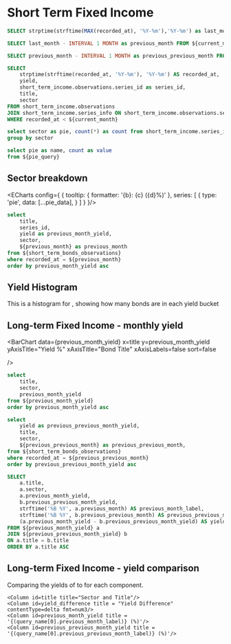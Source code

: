 # Short Term Fixed Income


```sql current_month
SELECT strptime(strftime(MAX(recorded_at), '%Y-%m'),'%Y-%m') as last_month FROM short_term_income.observations
```

```sql previous_month
SELECT last_month - INTERVAL 1 MONTH as previous_month FROM ${current_month}
```

```sql previous_previous_month
SELECT previous_month - INTERVAL 1 MONTH as previous_previous_month FROM ${previous_month}
```



```sql short_term_bonds_observations
SELECT 
    strptime(strftime(recorded_at, '%Y-%m'), '%Y-%m') AS recorded_at,
    yield,
    short_term_income.observations.series_id as series_id,
    title,
    sector
FROM short_term_income.observations
JOIN short_term_income.series_info ON short_term_income.observations.series_id = short_term_income.series_info.series_id
WHERE recorded_at < ${current_month}

```


<LineChart
    data={short_term_bonds_observations}
    x=recorded_at
    y=yield
    series = title
    xFmt = "mmmm, yyyy"
/>

```sql pie_query
select sector as pie, count(*) as count from short_term_income.series_info
group by sector
```

```sql pie_data
select pie as name, count as value 
from ${pie_query}
```

## Sector breakdown

<ECharts config={
    {
        tooltip: {
            formatter: '{b}: {c} ({d}%)'
        },
        series: [
            {
                type: 'pie',
                data: [...pie_data],
            }
        ]
    }
}/>


<!-- <Histogram data={query_name} x=column/> -->


```sql previous_month_yield
select 
    title,  
    series_id, 
    yield as previous_month_yield,
    sector,
    ${previous_month} as previous_month
from ${short_term_bonds_observations}
where recorded_at = ${previous_month}
order by previous_month_yield asc
```
 

## Yield Histogram

This is a histogram for <Value data={previous_month} fmt="mmmm, yyyy"/>, showing how many bonds are in each yield bucket 

<Histogram 
data={previous_month_yield} 
x=previous_month_yield
xAxisTitle="Yield (%)"
yAxisTitle="Count"
/>

## Long-term Fixed Income - monthly yield

<Value data={previous_month} fmt="mmmm, yyyy"/>

<BarChart
    data={previous_month_yield}
    x=title
    y=previous_month_yield
    yAxisTitle="Yield %"
    xAxisTitle="Bond Title"
    xAxisLabels=false
    sort=false
    
/>

```sql table_query
select 
    title,  
    sector, 
    previous_month_yield
from ${previous_month_yield}
order by previous_month_yield asc
```


```sql previous_previous_month_yield
select 
    yield as previous_previous_month_yield, 
    title, 
    sector,
    ${previous_previous_month} as previous_previous_month,
from ${short_term_bonds_observations}
where recorded_at = ${previous_previous_month}
order by previous_previous_month_yield asc
```




```sql query_name
SELECT 
    a.title,
    a.sector,
    a.previous_month_yield,
    b.previous_previous_month_yield,
    strftime('%B %Y', a.previous_month) AS previous_month_label,
    strftime('%B %Y', b.previous_previous_month) AS previous_previous_month_label,
    (a.previous_month_yield - b.previous_previous_month_yield) AS yield_difference
FROM ${previous_month_yield} a
JOIN ${previous_previous_month_yield} b 
ON a.title = b.title
ORDER BY a.title ASC

```


## Long-term Fixed Income - yield comparison

Comparing the yields of <Value data={previous_month} fmt="mmmm, yyyy"/> to <Value data={previous_previous_month} fmt="mmmm, yyyy"/> for each component.

<DataTable data={query_name} groupBy="sector" >
    
    <Column id=title title="Sector and Title"/>
    <Column id=yield_difference title = "Yield Difference" contentType=delta fmt=num3/>
    <Column id=previous_month_yield title = '{(query_name[0].previous_month_label)} (%)'/>
    <Column id=previous_previous_month_yield title = '{(query_name[0].previous_previous_month_label)} (%)'/>
    
</DataTable>






















































